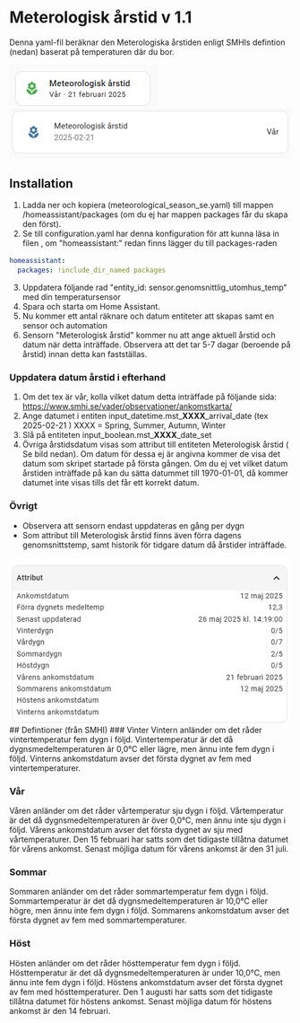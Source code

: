# Meterologisk årstid v 1.1
 
Denna yaml-fil beräknar den Meterologiska årstiden enligt SMHIs defintion (nedan) baserat på temperaturen där du bor.

<img src="https://github.com/droidgren/home_assistant/blob/main/meteorological_season/brick-card.png">
<img src="https://github.com/droidgren/home_assistant/blob/main/meteorological_season/entitiy.png">


## Installation
1. Ladda ner och kopiera  (meteorological_season_se.yaml) till mappen /homeassistant/packages   (om du ej har mappen packages får du skapa den först).
2. Se till configuration.yaml har denna konfiguration för att kunna läsa in filen , om "homeassistant:" redan finns lägger du till packages-raden

```yaml
homeassistant:
  packages: !include_dir_named packages

```

3.  Uppdatera följande rad "entity_id: sensor.genomsnittlig_utomhus_temp"  med din temperatursensor
4.  Spara och starta om Home Assistant.
5.  Nu kommer ett antal räknare och datum entiteter att skapas samt en sensor och automation
6.  Sensorn "Meterologisk årstid" kommer nu att ange aktuell årstid och datum när detta inträffade.  Observera att det tar 5-7 dagar (beroende på årstid) innan detta kan fastställas.

###  Uppdatera datum årstid i efterhand
1. Om det tex är vår, kolla vilket datum detta inträffade på följande sida: https://www.smhi.se/vader/observationer/ankomstkarta/
2. Ange datumet i entiten input_datetime.mst_**XXXX**_arrival_date (tex 2025-02-21 ) XXXX = Spring, Summer, Autumn, Winter
3. Slå på entiteten input_boolean.mst_**XXXX**_date_set
4. Övriga årstidsdatum visas som attribut till entiteten Meterologisk årstid ( Se bild nedan). Om datum för dessa ej är angivna kommer de visa det datum som skripet startade på första gången. Om du ej vet vilket datum årstiden inträffade på kan du sätta datummet till 1970-01-01, då kommer datumet inte visas tills det får ett korrekt datum. 


### Övrigt
- Observera att sensorn endast uppdateras en gång per dygn
- Som attribut till Meterologisk årstid finns även förra dagens genomsnittstemp, samt historik för tidgare datum då årstider inträffade. 
<img src="https://github.com/droidgren/home_assistant/blob/main/meteorological_season/attribut.png">
## Defintioner (från SMHI) 
### Vinter
Vintern anländer om det råder vintertemperatur fem dygn i följd. 
Vintertemperatur är det då dygnsmedeltemperaturen är 0,0°C eller lägre, men ännu inte fem dygn i följd. 
Vinterns ankomstdatum avser det första dygnet av fem med vintertemperaturer.

### Vår
Våren anländer om det råder vårtemperatur sju dygn i följd. 
Vårtemperatur är det då dygnsmedeltemperaturen är över 0,0°C, men ännu inte sju dygn i följd. Vårens ankomstdatum avser det första dygnet av sju med vårtemperaturer. 
Den 15 februari har satts som det tidigaste tillåtna datumet för vårens ankomst. 
Senast möjliga datum för vårens ankomst är den 31 juli.

### Sommar
Sommaren anländer om det råder sommartemperatur fem dygn i följd. 
Sommartemperatur är det då dygnsmedeltemperaturen är 10,0°C eller högre, men ännu inte fem dygn i följd. 
Sommarens ankomstdatum avser det första dygnet av fem med sommartemperaturer.

### Höst
Hösten anländer om det råder hösttemperatur fem dygn i följd. 
Hösttemperatur är det då dygnsmedeltemperaturen är under 10,0°C, men ännu inte fem dygn i följd. Höstens ankomstdatum avser det första dygnet av fem med hösttemperaturer. 
Den 1 augusti har satts som det tidigaste tillåtna datumet för höstens ankomst. 
Senast möjliga datum för höstens ankomst är den 14 februari.
